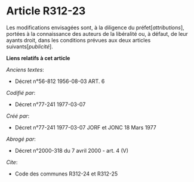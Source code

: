 # Article R312-23

Les modifications envisagées sont, à la diligence du préfet[*attributions*], portées à la connaissance des auteurs de la
libéralité ou, à défaut, de leur ayants droit, dans les conditions prévues aux deux articles suivants[*publicité*].

**Liens relatifs à cet article**

_Anciens textes_:

  - Décret n°56-812 1956-08-03 ART. 6

_Codifié par_:

  - Décret n°77-241 1977-03-07

_Créé par_:

  - Décret n°77-241 1977-03-07 JORF et JONC 18 Mars 1977

_Abrogé par_:

  - Décret n°2000-318 du 7 avril 2000 - art. 4 (V)

_Cite_:

  - Code des communes R312-24 et R312-25
